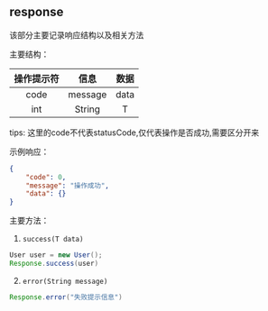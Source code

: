 ## response

该部分主要记录响应结构以及相关方法

主要结构：

| 操作提示符 | 信息 | 数据 |
|:--------:|:----:|:----:|
|code|message|data|
|int|String|T|

tips: 这里的code不代表statusCode,仅代表操作是否成功,需要区分开来

示例响应：

```json
{
    "code": 0,
    "message": "操作成功",
    "data": {}
}
```

主要方法：

1) `success(T data)`

```java
User user = new User();
Response.success(user)
```

2) `error(String message)`

```java
Response.error("失败提示信息")
```